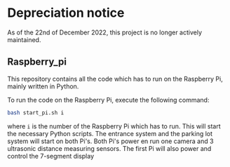 # Depreciation notice
As of the 22nd of December 2022, this project is no longer actively maintained.

## Raspberry_pi

This repository contains all the code which has to run on the Raspberry Pi, mainly written in Python.

To run the code on the Raspberry Pi, execute the following command:

```bash
bash start_pi.sh i
```

where `i` is the number of the Raspberry Pi which has to run. This will start the necessary Python scripts. The entrance system and the parking
lot system will start on both Pi's. Both Pi's power en run one camera and 3 ultrasonic distance measuring sensors. The first Pi will also power and control the 7-segment display
